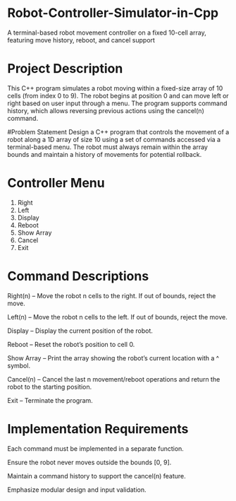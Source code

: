 # Robot-Controller-Simulator-in-Cpp
A terminal-based robot movement controller on a fixed 10-cell array, featuring move history, reboot, and cancel support


# Project Description
This C++ program simulates a robot moving within a fixed-size array of 10 cells (from index 0 to 9). The robot begins at position 0 and can move left or right based on user input through a menu. The program supports command history, which allows reversing previous actions using the cancel(n) command.

#Problem Statement
Design a C++ program that controls the movement of a robot along a 1D array of size 10 using a set of commands accessed via a terminal-based menu. The robot must always remain within the array bounds and maintain a history of movements for potential rollback.

# Controller Menu

1. Right
2. Left
3. Display
4. Reboot
5. Show Array
6. Cancel
7. Exit

# Command Descriptions
Right(n) – Move the robot n cells to the right. If out of bounds, reject the move.

Left(n) – Move the robot n cells to the left. If out of bounds, reject the move.

Display – Display the current position of the robot.

Reboot – Reset the robot’s position to cell 0.

Show Array – Print the array showing the robot’s current location with a ^ symbol.

Cancel(n) – Cancel the last n movement/reboot operations and return the robot to the starting position.

Exit – Terminate the program.

# Implementation Requirements
Each command must be implemented in a separate function.

Ensure the robot never moves outside the bounds [0, 9].

Maintain a command history to support the cancel(n) feature.

Emphasize modular design and input validation.


